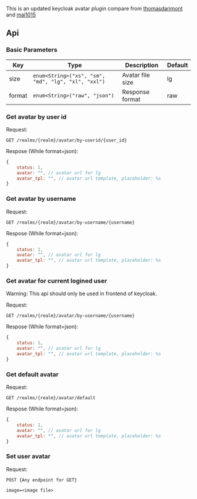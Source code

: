 This is an updated keycloak avatar plugin compare from [thomasdarimont](https://github.com/mai1015/keycloak-avatar-minio-extension) and [mai1015](https://github.com/mai1015/keycloak-avatar-extension)

## Api
### Basic Parameters
| Key    | Type                                                    | Description      | Default |
|--------|---------------------------------------------------------|------------------|---------|
| size   | ```enum<String>("xs", "sm", "md", "lg", "xl", "xxl")``` | Avatar file size | lg      |
| format | ```enum<String>("raw", "json")```                       | Response format  | raw     |

### Get avatar by user id
Request:
```
GET /realms/{realm}/avatar/by-userid/{user_id}
```

Respose (While format=json):
```js
{
    status: 1,
    avatar: "", // avatar url for lg
    avatar_tpl: "", // avatar url template, placeholder: %s
}
```

### Get avatar by username
Request:
```
GET /realms/{realm}/avatar/by-username/{username}
```

Respose (While format=json):
```js
{
    status: 1,
    avatar: "", // avatar url for lg
    avatar_tpl: "", // avatar url template, placeholder: %s
}
```

### Get avatar for current logined user
Warning: This api should only be used in frontend of keycloak.

Request:
```
GET /realms/{realm}/avatar/by-username/{username}
```

Respose (While format=json):
```js
{
    status: 1,
    avatar: "", // avatar url for lg
    avatar_tpl: "", // avatar url template, placeholder: %s
}
```

### Get default avatar
Request:
```
GET /realms/{realm}/avatar/default
```

Respose (While format=json):
```js
{
    status: 1,
    avatar: "", // avatar url for lg
    avatar_tpl: "", // avatar url template, placeholder: %s
}
```

### Set user avatar
Request:
```
POST {Any endpoint for GET}

image=<image file>
```
